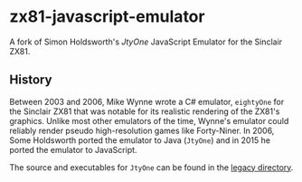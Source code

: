 # zx81-javascript-emulator
A fork of Simon Holdsworth's *JtyOne* JavaScript Emulator for the Sinclair ZX81.

## History
Between 2003 and 2006, Mike Wynne wrote a C# emulator, `eightyOne` for the Sinclair ZX81 that was notable for its realistic rendering of the ZX81's graphics. Unlike most other emulators of the time, Wynne's emulator could reliably render pseudo high-resolution games like Forty-Niner. In 2006, Some Holdsworth ported the emulator to Java (`JtyOne`) and in 2015 he ported the emulator to JavaScript.

The source and executables for `JtyOne` can be found in the [legacy directory](./legacy). 
